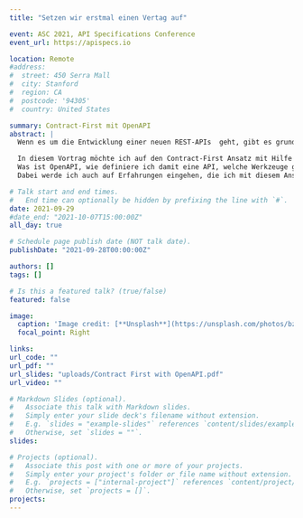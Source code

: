 ```yaml
---
title: "Setzen wir erstmal einen Vertag auf"

event: ASC 2021, API Specifications Conference
event_url: https://apispecs.io

location: Remote
#address:
#  street: 450 Serra Mall
#  city: Stanford
#  region: CA
#  postcode: '94305'
#  country: United States

summary: Contract-First mit OpenAPI
abstract: |
  Wenn es um die Entwicklung einer neuen REST-APIs  geht, gibt es grundsätzlich zwei Herangehensweisen: Contract-First oder Code-First

  In diesem Vortrag möchte ich auf den Contract-First Ansatz mit Hilfe von OpenAPI eingehen.
  Was ist OpenAPI, wie definiere ich damit eine API, welche Werkzeuge gibt es, und wie komme ich dann vom Contract zum Code.
  Dabei werde ich auch auf Erfahrungen eingehen, die ich mit diesem Ansatz in Projekten gemacht habe, und aufzeigen, welche Vor- und Nachteile dieser Ansatz hat.

# Talk start and end times.
#   End time can optionally be hidden by prefixing the line with `#`.
date: 2021-09-29
#date_end: "2021-10-07T15:00:00Z"
all_day: true

# Schedule page publish date (NOT talk date).
publishDate: "2021-09-28T00:00:00Z"

authors: []
tags: []

# Is this a featured talk? (true/false)
featured: false

image:
  caption: 'Image credit: [**Unsplash**](https://unsplash.com/photos/bzdhc5b3Bxs)'
  focal_point: Right

links:
url_code: ""
url_pdf: ""
url_slides: "uploads/Contract First with OpenAPI.pdf"
url_video: ""

# Markdown Slides (optional).
#   Associate this talk with Markdown slides.
#   Simply enter your slide deck's filename without extension.
#   E.g. `slides = "example-slides"` references `content/slides/example-slides.md`.
#   Otherwise, set `slides = ""`.
slides:

# Projects (optional).
#   Associate this post with one or more of your projects.
#   Simply enter your project's folder or file name without extension.
#   E.g. `projects = ["internal-project"]` references `content/project/deep-learning/index.md`.
#   Otherwise, set `projects = []`.
projects:
---
```

